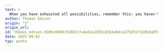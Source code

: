 ```yaml
---
text: >
  When you have exhausted all possibilities, remember this: you haven't.
author: Thomas Edison
origin: "1"
origin_url: 
id: thomas_edison-d100c0889c918821fa4a5ea1883c65b4a8dca275d7e71b0b3a8f092ea2093147
date: 2025-09-02
typ: quote
---
```

